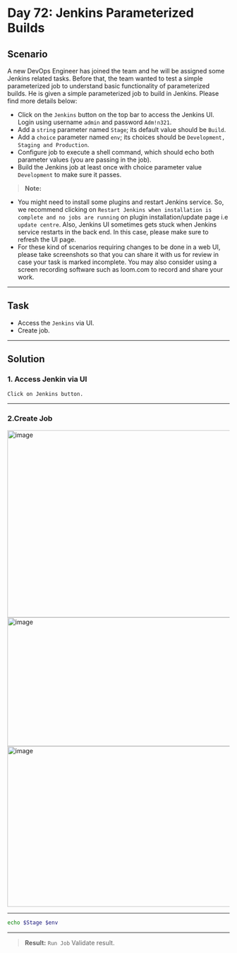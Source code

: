 # Day 72: Jenkins Parameterized Builds

## Scenario

A new DevOps Engineer has joined the team and he will be assigned some Jenkins related tasks. Before that, the team wanted to test a simple parameterized job to understand basic functionality of parameterized builds. He is given a simple parameterized job to build in Jenkins. Please find more details below:
- Click on the `Jenkins` button on the top bar to access the Jenkins UI. Login using username `admin` and password `Adm!n321`.
- Add a `string` parameter named `Stage`; its default value should be `Build`.
- Add a `choice` parameter named `env`; its choices should be `Development, Staging and Production`.
- Configure job to execute a shell command, which should echo both parameter values (you are passing in the job).
- Build the Jenkins job at least once with choice parameter value `Development` to make sure it passes.


> **Note:**
- You might need to install some plugins and restart Jenkins service. So, we recommend clicking on `Restart Jenkins when installation is complete and no jobs are running` on plugin installation/update page i.e `update centre`. Also, Jenkins UI sometimes gets stuck when Jenkins service restarts in the back end. In this case, please make sure to refresh the UI page.
- For these kind of scenarios requiring changes to be done in a web UI, please take screenshots so that you can share it with us for review in case your task is marked incomplete. You may also consider using a screen recording software such as loom.com to record and share your work.
---

## Task

- Access the `Jenkins` via UI.
- Create job.


---

## Solution

### 1. Access Jenkin via UI

```bash
Click on Jenkins button.
```
---


### 2.Create Job

<img width="940" height="424" alt="image" src="https://github.com/user-attachments/assets/8e9a9dbe-4402-4a37-9571-556dc562137a" />
<img width="920" height="292" alt="image" src="https://github.com/user-attachments/assets/926d4a73-9e5d-469a-b505-8e148b8f4532" />
<img width="826" height="364" alt="image" src="https://github.com/user-attachments/assets/13ac4dc7-7287-464e-b5c8-87878e2ddabe" />

---
```bash
echo $Stage $env
```
---



> **Result:** `Run Job` Validate result.
